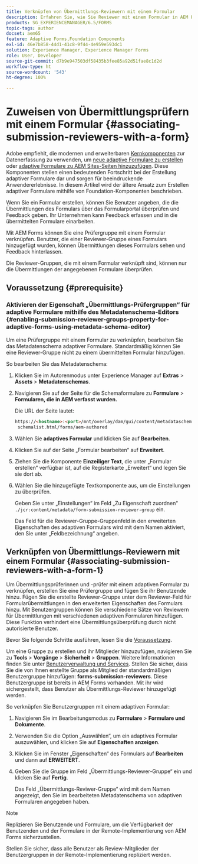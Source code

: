 ```yaml
---
title: Verknüpfen von Übermittlungs-Reviewern mit einem Formular
description: Erfahren Sie, wie Sie Reviewer mit einem Formular in AEM Forms für die Übermittlung verknüpfen. Verknüpfte Reviewer überprüfen ein Formular, das über das Formularportal übermittelt wurde.
products: SG_EXPERIENCEMANAGER/6.5/FORMS
topic-tags: author
docset: aem65
feature: Adaptive Forms,Foundation Components
exl-id: 46e7b858-44d1-41c8-9f44-4e959e593dc1
solution: Experience Manager, Experience Manager Forms
role: User, Developer
source-git-commit: d7b9e947503df58435b3fee85a92d51fae8c1d2d
workflow-type: ht
source-wordcount: '543'
ht-degree: 100%

---
```


# Zuweisen von Übermittlungsprüfern mit einem Formular {#associating-submission-reviewers-with-a-form}

<span class="preview"> Adobe empfiehlt, die modernen und erweiterbaren [Kernkomponenten](https://experienceleague.adobe.com/docs/experience-manager-core-components/using/adaptive-forms/introduction.html?lang=de) zur Datenerfassung zu verwenden, um [neue adaptive Formulare zu erstellen](/help/forms/using/create-an-adaptive-form-core-components.md) oder [adaptive Formulare zu AEM Sites-Seiten hinzuzufügen](/help/forms/using/create-or-add-an-adaptive-form-to-aem-sites-page.md). Diese Komponenten stellen einen bedeutenden Fortschritt bei der Erstellung adaptiver Formulare dar und sorgen für beeindruckende Anwendererlebnisse. In diesem Artikel wird der ältere Ansatz zum Erstellen adaptiver Formulare mithilfe von Foundation-Komponenten beschrieben. </span>

Wenn Sie ein Formular erstellen, können Sie Benutzer angeben, die die Übermittlungen des Formulars über das Formularportal überprüfen und Feedback geben. Ihr Unternehmen kann Feedback erfassen und in die übermittelten Formulare einarbeiten.

Mit AEM Forms können Sie eine Prüfergruppe mit einem Formular verknüpfen. Benutzer, die einer Reviewer-Gruppe eines Formulars hinzugefügt wurden, können Übermittlungen dieses Formulars sehen und Feedback hinterlassen.

Die Reviewer-Gruppen, die mit einem Formular verknüpft sind, können nur die Übermittlungen der angegebenen Formulare überprüfen.

## Voraussetzung {#prerequisite}

### Aktivieren der Eigenschaft „Übermittlungs-Prüfergruppen“ für adaptive Formulare mithilfe des Metadatenschema-Editors {#enabling-submission-reviewer-groups-property-for-adaptive-forms-using-metadata-schema-editor}

Um eine Prüfergruppe mit einem Formular zu verknüpfen, bearbeiten Sie das Metadatenschema adaptiver Formulare. Standardmäßig können Sie eine Reviewer-Gruppe nicht zu einem übermittelten Formular hinzufügen.

So bearbeiten Sie das Metadatenschema:

1. Klicken Sie im Autorenmodus unter Experience Manager auf **Extras** > **Assets** > **Metadatenschemas**.
1. Navigieren Sie auf der Seite für die Schemaformulare zu **Formulare** > **Formularen, die in AEM verfasst wurden.**

   Die URL der Seite lautet:

   ```html
   https://<hostname>:<port>/mnt/overlay/dam/gui/content/metadataschemaeditor/
    schemalist.html/forms/aem-authored
   ```

1. Wählen Sie **adaptives Formular** und klicken Sie auf **Bearbeiten**.
1. Klicken Sie auf der Seite „Formular bearbeiten“ auf **Erweitert**.
1. Ziehen Sie die Komponente **Einzeiliger Text**, die unter „Formular erstellen“ verfügbar ist, auf die Registerkarte „Erweitert“ und legen Sie sie dort ab.
1. Wählen Sie die hinzugefügte Textkomponente aus, um die Einstellungen zu überprüfen.

   Geben Sie unter „Einstellungen“ im Feld „Zu Eigenschaft zuordnen“ `./jcr:content/metadata/form-submission-reviewer-group` ein.

   Das Feld für die Reviewer-Gruppe-Gruppenfeld in den erweiterten Eigenschaften des adaptiven Formulars wird mit dem Namen aktiviert, den Sie unter „Feldbezeichnung“ angeben.

## Verknüpfen von Übermittlungs-Reviewern mit einem Formular {#associating-submission-reviewers-with-a-form-1}

Um Übermittlungsprüferinnen und -prüfer mit einem adaptiven Formular zu verknüpfen, erstellen Sie eine Prüfergruppe und fügen Sie ihr Benutzende hinzu. Fügen Sie die erstellte Reviewer-Gruppe unter dem Reviewer-Feld für Formularübermittlungen in den erweiterten Eigenschaften des Formulars hinzu.
Mit Benutzergruppen können Sie verschiedene Sätze von Reviewern für Übermittlungen mit verschiedenen adaptiven Formularen hinzufügen. Diese Funktion verhindert eine Übermittlungsüberprüfung durch nicht autorisierte Benutzer.

Bevor Sie folgende Schritte ausführen, lesen Sie die [Voraussetzung](../../forms/using/adding-reviewers-form.md#prerequisite).

Um eine Gruppe zu erstellen und ihr Mitglieder hinzuzufügen, navigieren Sie zu **Tools** > **Vorgänge** > **Sicherheit** > **Gruppen**.
Weitere Informationen finden Sie unter [Benutzerverwaltung und Services](/help/sites-administering/security.md).
Stellen Sie sicher, dass Sie die von Ihnen erstellte Gruppe als Mitglied der standardmäßigen Benutzergruppe hinzufügen: **forms-submission-reviewers**. Diese Benutzergruppe ist bereits in AEM Forms vorhanden. Mit ihr wird sichergestellt, dass Benutzer als Übermittlungs-Reviewer hinzugefügt werden.

So verknüpfen Sie Benutzergruppen mit einem adaptiven Formular:

1. Navigieren Sie im Bearbeitungsmodus zu **Formulare** > **Formulare und Dokumente**.
1. Verwenden Sie die Option „Auswählen“, um ein adaptives Formular auszuwählen, und klicken Sie auf **Eigenschaften anzeigen**.
1. Klicken Sie im Fenster „Eigenschaften“ des Formulars auf **Bearbeiten** und dann auf **ERWEITERT**.
1. Geben Sie die Gruppe im Feld „Übermittlungs-Reviewer-Gruppe“ ein und klicken Sie auf **Fertig**.

   Das Feld „Übermittlungs-Reviwer-Gruppe“ wird mit dem Namen angezeigt, den Sie im bearbeiteten Metadatenschema von adaptiven Formularen angegeben haben.

>[!NOTE]
>
>Replizieren Sie Benutzende und Formulare, um die Verfügbarkeit der Benutzenden und der Formulare in der Remote-Implementierung von AEM Forms sicherzustellen.
>
>Stellen Sie sicher, dass alle Benutzer als Review-Mitglieder der Benutzergruppen in der Remote-Implementierung repliziert werden.
